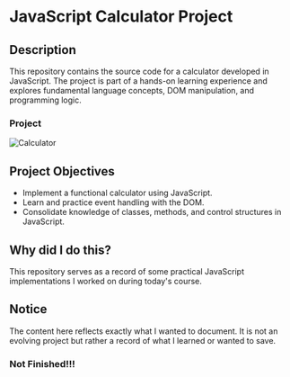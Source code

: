 # **JavaScript Calculator Project**  

## **Description**  
This repository contains the source code for a calculator developed in JavaScript. The project is part of a hands-on learning experience and explores fundamental language concepts, DOM manipulation, and programming logic.

### Project
![Calculator](https://firebasestorage.googleapis.com/v0/b/hcode-com-br.appspot.com/o/calculadora-hcode.jpg?alt=media&token=5406aa3f-b965-401c-9b4e-654609c78b33)

## **Project Objectives**  
- Implement a functional calculator using JavaScript.  
- Learn and practice event handling with the DOM.  
- Consolidate knowledge of classes, methods, and control structures in JavaScript.

## **Why did I do this?**  
This repository serves as a record of some practical JavaScript implementations I worked on during today's course.  

## **Notice**  
The content here reflects exactly what I wanted to document. It is not an evolving project but rather a record of what I learned or wanted to save.

### Not Finished!!!  
